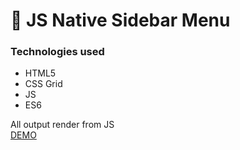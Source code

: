 :open_file_folder: JS Native Sidebar Menu
===============

### Technologies used
- HTML5
- CSS Grid
- JS
- ES6

All output render from JS  
[DEMO](https://master-bogdan.github.io/js-sidebar-menu/)

